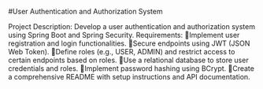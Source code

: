 #User Authentication and Authorization System

Project Description:
Develop a user authentication and authorization system using Spring Boot and Spring Security.
Requirements:
Implement user registration and login functionalities.
Secure endpoints using JWT (JSON Web Token).
Define roles (e.g., USER, ADMIN) and restrict access to certain endpoints based on roles.
Use a relational database to store user credentials and roles.
Implement password hashing using BCrypt.
Create a comprehensive README with setup instructions and API documentation.
